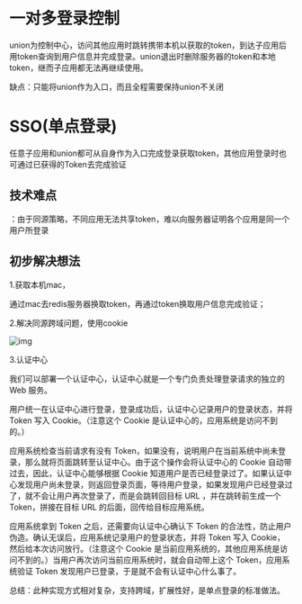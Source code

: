 # 一对多登录控制

union为控制中心，访问其他应用时跳转携带本机以获取的token，到达子应用后用token查询到用户信息并完成登录。union退出时删除服务器的token和本地token，继而子应用都无法再继续使用。

缺点：只能将union作为入口，而且全程需要保持union不关闭

# SSO(单点登录)

任意子应用和union都可从自身作为入口完成登录获取token，其他应用登录时也可通过已获得的Token去完成验证

## 技术难点

：由于同源策略，不同应用无法共享token，难以向服务器证明各个应用是同一个用户所登录

## 初步解决想法

1.获取本机mac，

通过mac去redis服务器换取token，再通过token换取用户信息完成验证； 

2.解决同源跨域问题，使用cookie

![img](https://upload-images.jianshu.io/upload_images/19532021-12e5db1b04a56cd4.png?imageMogr2/auto-orient/strip|imageView2/2/w/770/format/webp) 

3.认证中心

我们可以部署一个认证中心，认证中心就是一个专门负责处理登录请求的独立的 Web 服务。

用户统一在认证中心进行登录，登录成功后，认证中心记录用户的登录状态，并将 Token 写入 Cookie。（注意这个 Cookie 是认证中心的，应用系统是访问不到的。）

应用系统检查当前请求有没有 Token，如果没有，说明用户在当前系统中尚未登录，那么就将页面跳转至认证中心。由于这个操作会将认证中心的 Cookie 自动带过去，因此，认证中心能够根据 Cookie 知道用户是否已经登录过了。如果认证中心发现用户尚未登录，则返回登录页面，等待用户登录，如果发现用户已经登录过了，就不会让用户再次登录了，而是会跳转回目标 URL ，并在跳转前生成一个 Token，拼接在目标 URL 的后面，回传给目标应用系统。

应用系统拿到 Token 之后，还需要向认证中心确认下 Token 的合法性，防止用户伪造。确认无误后，应用系统记录用户的登录状态，并将 Token 写入 Cookie，然后给本次访问放行。（注意这个 Cookie 是当前应用系统的，其他应用系统是访问不到的。）当用户再次访问当前应用系统时，就会自动带上这个 Token，应用系统验证 Token 发现用户已登录，于是就不会有认证中心什么事了。

总结：此种实现方式相对复杂，支持跨域，扩展性好，是单点登录的标准做法。

